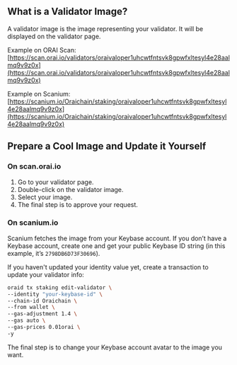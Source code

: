 ## What is a Validator Image?

A validator image is the image representing your validator. It will be displayed on the validator page.

Example on ORAI Scan: [https://scan.orai.io/validators/oraivaloper1uhcwtfntsvk8gpwfxltesyl4e28aalmq9v9z0x](https://scan.orai.io/validators/oraivaloper1uhcwtfntsvk8gpwfxltesyl4e28aalmq9v9z0x)

Example on Scanium: [https://scanium.io/Oraichain/staking/oraivaloper1uhcwtfntsvk8gpwfxltesyl4e28aalmq9v9z0x](https://scanium.io/Oraichain/staking/oraivaloper1uhcwtfntsvk8gpwfxltesyl4e28aalmq9v9z0x)

## Prepare a Cool Image and Update it Yourself

### On scan.orai.io

1. Go to your validator page.
2. Double-click on the validator image.
3. Select your image.
4. The final step is to approve your request.

### On scanium.io

Scanium fetches the image from your Keybase account. If you don’t have a Keybase account, create one and get your public Keybase ID string (in this example, it’s `2798DB6D73F30696`).

If you haven't updated your identity value yet, create a transaction to update your validator info:

```bash
oraid tx staking edit-validator \
--identity "your-keybase-id" \
--chain-id Oraichain \
--from wallet \
--gas-adjustment 1.4 \
--gas auto \
--gas-prices 0.01orai \
-y
```

The final step is to change your Keybase account avatar to the image you want.